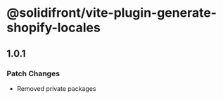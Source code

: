 # @solidifront/vite-plugin-generate-shopify-locales

## 1.0.1

### Patch Changes

- Removed private packages
